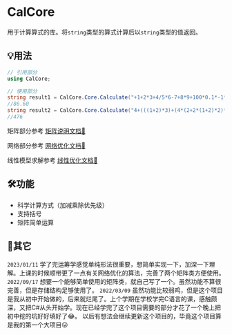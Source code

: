 # CalCore
用于计算算式的库。将`string`类型的算式计算后以`string`类型的值返回。
## 💡用法
```C#
// 引用部分
using CalCore;

// 使用部分
string result1 = CalCore.Core.Calculate("+1+2*3+4/5*6-7+8*9+100*0.1*-1*-1*-10*-0.1");
//86.60
string result2 = CalCore.Core.Calculate("4+(((1+2)*3)+(4*(2+2*(1+2)*2)*2+3)-10)*3+5*((1+2*2)*2+3)*2");
//476
```
矩阵部分参考 [矩阵说明文档📄](./Documents/Matrix.md)

网络部分参考 [网络优化文档📄](./Documents/Network.md)

线性模型求解参考 [线性优化文档📄](./Documents/LP.md)

## 🛠功能
- 科学计算方式（加减乘除优先级）
- 支持括号
- 矩阵简单运算

## 💬其它
`2023/01/11`
学了完运筹学感觉单纯形法很重要，想简单实现一下，加深一下理解。上课的时候顺带更了一点有关网络优化的算法，完善了两个矩阵类方便使用。
`2022/09/17`
想要一个能够简单使用的矩阵类，就自己写了一个。虽然功能不算很完善，但是存储结构足够使用了。
`2022/03/09`
虽然功能比较弱鸡，但是这个项目是我从初中开始做的，后来就烂尾了。上个学期在学校学完C语言的课，感触颇深，又把C#从头开始学。现在已经学完了这个项目需要的部分才花了一个晚上把初中挖的坑好好填好了😂。
以后有想法会继续更新这个项目的，毕竟这个项目算是我的第一个大项目😛